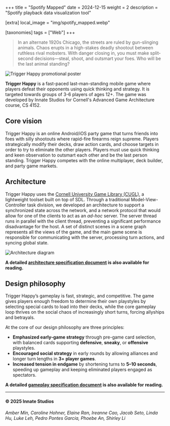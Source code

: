 +++
title = "Spotify Mapped"
date = 2024-12-15
weight = 2
description = "Spotify playback data visualization tool"

[extra]
local_image = "img/spotify_mapped.webp"

[taxonomies]
tags = ["Web"]
+++

> In an alternate 1920s Chicago, the streets are ruled by gun-slinging animals. Chaos erupts in a high-stakes deadly shootout between ruthless rival mobsters. With danger closing in, you must make split-second decisions—steal, shoot, and outsmart your foes. Who will be the last animal standing?

![Trigger Happy promotional poster](poster.webp)

**Trigger Happy** is a fast-paced last-man-standing mobile game where players defeat their opponents using quick thinking and strategy. It is targeted towards groups of 3-6 players of ages 12+. The game was developed by Innate Studios  for Cornell's Advanced Game Architecture course, CS 4152.

## Core vision

Trigger Happy is an online Android/iOS party game that turns friends into foes with silly shootouts where rapid-fire firearms reign supreme. Players strategically modify their decks, draw action cards, and choose targets in order to try to eliminate the other players. Players must use quick thinking and keen observation to outsmart each other and be the last person standing. Trigger Happy competes with the online multiplayer, deck builder, and party game markets.

## Architecture

Trigger Happy uses the [Cornell University Game Library (CUGL)](https://www.cs.cornell.edu/courses/cs5152/2025sp/resources/engine/), a lightweight toolset built on top of SDL. Through a traditional Model-View-Controller task division, we developed an architecture to support a synchronized state across the network, and a network protocol that would allow for one of the clients to act as an *ad-hoc* server. The server thread runs in parallel with the client thread, preventing a significant performance disadvantage for the host. A set of distinct scenes in a scene graph represents all the views of the game, and the main game scene is responsible for communicating with the server, processing turn actions, and syncing global state.

![Architecture diagram](arch_diag.webp)

**A detailed [architecture specification document](arch_spec.pdf) is also available for reading.**

## Design philosophy

Trigger Happy’s gameplay is fast, strategic, and competitive. The game gives players enough freedom to determine their own playstyles by selecting special cards to load into their decks, while the core gameplay loop thrives on the social chaos of increasingly short turns, forcing allyships and betrayals.

At the core of our design philosophy are three principles:

- **Emphasized early-game strategy** through pre-game card selection, with balanced cards supporting **defensive**, **sneaky**, or **offensive** playstyles.
- **Encouraged social strategy** in early rounds by allowing alliances and longer turn lengths in **3+ player games**.
- **Increased tension in endgame** by shortening turns to **5–10 seconds**, speeding up gameplay and keeping eliminated players engaged as spectators.

**A detailed [gameplay specification document](gameplay_spec.pdf) is also available for reading.**

---

#### &copy; 2025 Innate Studios

*Amber Min, Caroline Hohner, Elaine Ran, Ireanne Cao, Jacob Seto, Linda Hu, Luke Leh, Pedro Pontes García, Phoebe An, Shirley Li*
